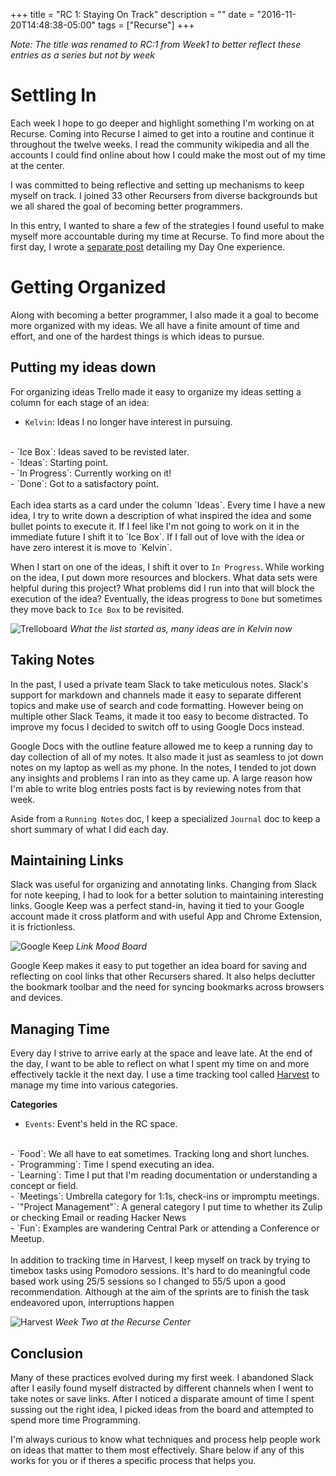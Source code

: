 
+++
title = "RC 1: Staying On Track"
description = ""
date = "2016-11-20T14:48:38-05:00"
tags = ["Recurse"]
+++

*Note: The title was renamed to RC:1 from Week1 to better reflect these entries as a series but not by week*

Settling In 
===
Each week I hope to go deeper and highlight something I'm working on at Recurse. Coming into Recurse I aimed to get into a routine and continue it throughout the twelve weeks. I read the community wikipedia and all the accounts I could find online about how I could make the most out of my time at the center.  

I was committed to being reflective and setting up mechanisms to keep myself on track. I joined 33 other Recursers from diverse backgrounds but we all shared the goal of becoming better programmers.

In this entry, I wanted to share a few of the strategies I found useful to make myself more accountable during my time at Recurse. To find more about the first day, I wrote a [separate post]((/recurse/day-1)) detailing my Day One experience. 


Getting Organized
===
Along with becoming a better programmer, I also made it a goal to become more organized with my ideas. We all have a finite amount of time and effort, and one of the hardest things is which ideas to pursue. 

Putting my ideas down
---
For organizing ideas Trello made it easy to organize my ideas setting a column for each stage of an idea:

- `Kelvin`: Ideas I no longer have interest in pursuing.
<br/> 
- `Ice Box`: Ideas saved to be revisted later.
<br/>
- `Ideas`: Starting point.
<br/>
- `In Progress`: Currently working on it! 
<br/>
- `Done`: Got to a satisfactory point.
<br/>
<br/>
Each idea starts as a card under the column `Ideas`. Every time I have a new idea, I try to write down a description of what inspired the idea and some bullet points to execute it. If I feel like I'm not going to work on it in the immediate future I shift it to `Ice Box`. If I fall out of love with the idea or have zero interest it is move to `Kelvin`. 

When I start on one of the ideas, I shift it over to `In Progress`. While working on the idea, I put down more resources and blockers. What data sets were helpful during this project? What problems did I run into that will block the execution of the idea? Eventually, the ideas progress to `Done` but sometimes they move back to `Ice Box` to be revisited.

<!--![recurse](/recurse/hello-world.jpg)-->
![Trelloboard](https://lh3.googleusercontent.com/PAdT-rZCNpvF1lMbHKbtjhwB_JK2mp26fvJkHmvt2EMPRfrmkc_-bDk8QyEqrQ3HKSk-1WzD258N_AExEgNa_EOJtAlICMDsNUnrwBQ75HHxasUtvgQOM5ZRXMZY5p7urm5hoPCRqW46zsDaSvVmTsZuiCRF6DVuv0WbW5pzPbOgGWIAL1Ss9kt4U-x9zp9NiLthNHGDqHRqJ5pb9p_qhw-G9qnbgs5v2aA5dfJwcLOs-GMHfh41osp82zHnCnp1Mi7kvSCqYSzatPTGaQs8ooQ3LikhsRrt8gScykeYmOL8YrCSjulcbhUYRzudNbJmSANdG9lD8o7ejzDr7hZFEBf-5_RMY4cUdTMZ3eg1KzDyaq_NLp-9Jm7Z-7XoHOxuzd7yLdnyu6vbUVvbAbSX4E1qjZ6zOm_zeeyiSEJ0TZJM91gn6-fZ4jUrtJ59kr1QtgMsKzeC1JYgTmXvQFp-JAJUeAanYBUgUsASYts2BuhWVm1DSvS2_j3X844ZL8glKQEZjKUEw2sgiKbKsRxxqgVLURBfCs1kgPAHDfOoSaNmcSRyKrU3t0WYXk4WyO717UQZI889sWUa-wsp7UJnESDJiZxkFuobz6NBnEyXgEdgrnx7rQ=w841-h790-no)
_What the list started as, many ideas are in Kelvin now_


Taking Notes 
---
In the past, I used a private team Slack to take meticulous notes. Slack's support for markdown and channels made it easy to separate different topics and make use of search and code formatting.  However being on multiple other Slack Teams, it made it too easy to become distracted. To improve my focus I decided to switch off to using Google Docs instead. 

Google Docs with the outline feature allowed me to keep a running day to day collection of all of my notes. It also made it just as seamless to jot down notes on my laptop as well as my phone. In the notes, I tended to jot down any insights and problems I ran into as they came up. A large reason how I'm able to write blog entries posts fact is by reviewing notes from that week. 

Aside from a `Running Notes` doc, I keep a specialized `Journal` doc to keep a short summary of what I did each day. 

Maintaining Links
---  
Slack was useful for organizing and annotating links. Changing from Slack for note keeping, I had to look for a better solution to maintaining interesting links. Google Keep was a perfect stand-in, having it tied to your Google account made it cross platform and with useful App and Chrome Extension, it is frictionless.

![Google Keep](https://lh3.googleusercontent.com/ayER1VirrEg8Mj45iIurulcy9qZcvhVaCQT7pJOdn_eXxViam4BpP2Ych-4Kt4dmGxGzVA-MdRXdKB4oJ-hwMTvSMt9mO4kNdgn1J8zMDgU49yH5MzXDN0xDFpUzXHWRzj7NmW8vREvL7qIUoE0yQinxwmIhzy_wR8MlDqalovLpQhjHVTuBYgvMVPO1UaxjLccxyw4R4wULJY0rrSiRNev1mtFz_ON2qcsnIzRN4FeQUgkyHkWbIGlcOO1-OJkd9rEwrb-cz8ie944w_xe6Aiuly1lI-rFHpE3V_7xQITSQuXPL_hi_5PWPKbP_1rx4UV70XXSVeLMvZoKJqjXwZ73rAf4D0BhAUbPvBapFem7OSBmPiO08smzxlx-4-L50vHyY9D6X0onru-3c5WPqF261bLep7jnNG1WaWOMX2-ALtiaCBzhVLXackl5J3ZmiOO4TZ7gPNgWk267Cabbd8g1fJ34KwhpxU5uLjy0m6J8CajfaRcXmdh0kII22SZ5j47mcHbR-gu80dJ6AyzvPBbWgL9cQ4UhYwD8Aq83GAn3qBAM8vWTs50anV4lLX0gldXbG6EwM5Yd5MDu0yDvrySglmQzwHN2CM2TJ-blN9wDjDRtN8Q=w961-h548-no)
_Link Mood Board_

Google Keep makes it easy to put together an idea board for saving and reflecting on cool links that other Recursers shared. It also helps declutter the bookmark toolbar and the need for syncing bookmarks across browsers and devices.


Managing Time
---
Every day I strive to arrive early at the space and leave late. At the end of the day, I want to be able to reflect on what I spent my time on and more effectively tackle it the next day. I use a time tracking tool called [Harvest](https://harvestapp.com) to manage my time into various categories.

**Categories**
<br/>
- `Events`: Event's held in the RC space.
<br/>
- `Food`: We all have to eat sometimes. Tracking long and short lunches.
<br/>
- `Programming`: Time I spend executing an idea.
<br/>
- `Learning`: Time I put that I'm reading documentation or understanding a concept or field.
<br/>
- `Meetings`: Umbrella category for 1:1s, check-ins or impromptu meetings. 
<br/>
- `"Project Management"`: A general category I put time to whether its Zulip or checking Email or reading Hacker News
<br/>
- `Fun`: Examples are wandering Central Park or attending a Conference or Meetup.
<br/>
<br/>
In addition to tracking time in Harvest, I keep myself on track by trying to timebox tasks using Pomodoro sessions. It's hard to do meaningful code based work using 25/5 sessions so I changed to 55/5 upon a good recommendation. Although at the aim of the sprints are to finish the task endeavored upon, interruptions happen 

![Harvest](https://lh3.googleusercontent.com/im1xvZsP_ZiCrukV4mZhCqntGBMuTzu0w-JPCt5G7cROk0RB6XaZ0-BtdMVg59zfg6ghpofvAJI=w494-h366-no)
_Week Two at the Recurse Center_

Conclusion
---
Many of these practices evolved during my first week. I abandoned Slack after I easily found myself distracted by different channels when I went to take notes or save links. After I noticed a disparate amount of time I spent sussing out the right idea, I picked ideas from the board and attempted to spend more time Programming. 

I'm always curious to know what techniques and process help people work on ideas that matter to them most effectively. Share below if any of this works for you or if theres a specific process that helps you. 